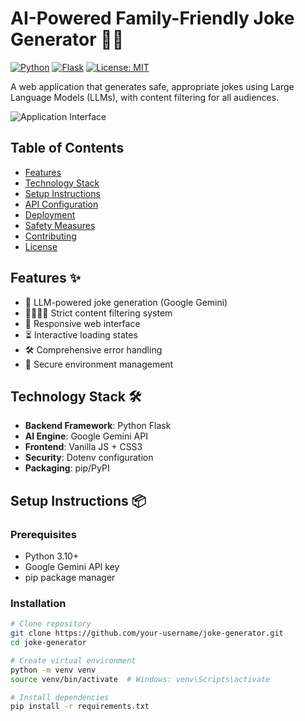 # AI-Powered Family-Friendly Joke Generator 🤖😂

[![Python](https://img.shields.io/badge/Python-3.10%2B-blue.svg)](https://python.org)
[![Flask](https://img.shields.io/badge/Flask-3.0%2B-lightgrey.svg)](https://flask.palletsprojects.com/)
[![License: MIT](https://img.shields.io/badge/License-MIT-green.svg)](https://opensource.org/licenses/MIT)

A web application that generates safe, appropriate jokes using Large Language Models (LLMs), with content filtering for all audiences.



![Application Interface](screenshot.png) <!-- Add screenshot -->

## Table of Contents
- [Features](#features)
- [Technology Stack](#technology-stack)
- [Setup Instructions](#setup-instructions)
- [API Configuration](#api-configuration)
- [Deployment](#deployment)
- [Safety Measures](#safety-measures)
- [Contributing](#contributing)
- [License](#license)

## Features ✨
- 🧠 LLM-powered joke generation (Google Gemini)
- 👨👩👧👦 Strict content filtering system
- 📱 Responsive web interface
- ⏳ Interactive loading states
- 🛠️ Comprehensive error handling
- 🔐 Secure environment management

## Technology Stack 🛠️
- **Backend Framework**: Python Flask
- **AI Engine**: Google Gemini API
- **Frontend**: Vanilla JS + CSS3
- **Security**: Dotenv configuration
- **Packaging**: pip/PyPI

## Setup Instructions 📦

### Prerequisites
- Python 3.10+
- Google Gemini API key
- pip package manager

### Installation
```bash
# Clone repository
git clone https://github.com/your-username/joke-generator.git
cd joke-generator

# Create virtual environment
python -m venv venv
source venv/bin/activate  # Windows: venv\Scripts\activate

# Install dependencies
pip install -r requirements.txt
